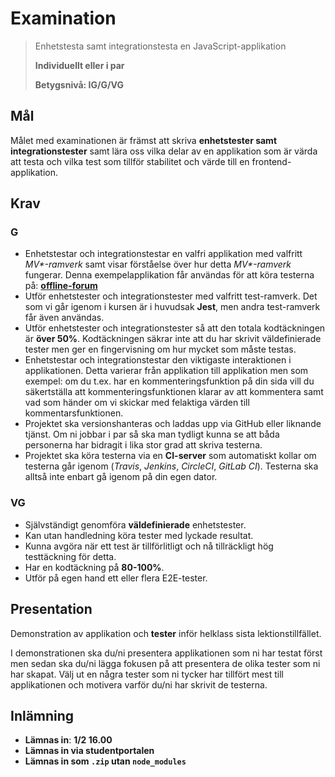 # Examination
> Enhetstesta samt integrationstesta en JavaScript-applikation
> 
> **Individuellt eller i par**
> 
> **Betygsnivå: IG/G/VG**

## Mål

Målet med examinationen är främst att skriva **enhetstester samt integrationstester** samt lära oss vilka delar av en applikation som är värda att testa och vilka test som tillför stabilitet och värde till en frontend-applikation.

## Krav

### G

* Enhetstestar och integrationstestar en valfri applikation med valfritt _MV*-ramverk_ samt visar förståelse över hur detta _MV*-ramverk_ fungerar. Denna exempelapplikation får användas för att köra testerna på: [**offline-forum**](https://github.com/FEND16/offline-forum)
* Utför enhetstester och integrationstester med valfritt test-ramverk. Det som vi går igenom i kursen är i huvudsak **Jest**, men andra test-ramverk får även användas.
* Utför enhetstester och integrationstester så att den totala kodtäckningen är **över 50%**. Kodtäckningen säkrar inte att du har skrivit väldefinierade tester men ger en fingervisning om hur mycket som måste testas.
* Enhetstestar och integrationstestar den viktigaste interaktionen i applikationen. Detta varierar från applikation till applikation men som exempel: om du t.ex. har en kommenteringsfunktion på din sida vill du säkertställa att kommenteringsfunktionen klarar av att kommentera samt vad som händer om vi skickar med felaktiga värden till kommentarsfunktionen.
* Projektet ska versionshanteras och laddas upp via GitHub eller liknande tjänst. Om ni jobbar i par så ska man tydligt kunna se att båda personerna har bidragit i lika stor grad att skriva testerna.
* Projektet ska köra testerna via en **CI-server** som automatiskt kollar om testerna går igenom (_Travis_, _Jenkins_, _CircleCI_, _GitLab CI_). Testerna ska alltså inte enbart gå igenom på din egen dator.

### VG

* Självständigt genomföra **väldefinierade** enhetstester.
* Kan utan handledning köra tester med lyckade resultat.
* Kunna avgöra när ett test är tillförlitligt och nå tillräckligt hög testtäckning för detta.
* Har en kodtäckning på **80-100%**.
* Utför på egen hand ett eller flera E2E-tester.

## Presentation

Demonstration av applikation och **tester** inför helklass sista lektionstillfället. 

I demonstrationen ska du/ni presentera applikationen som ni har testat först men sedan ska du/ni lägga fokusen på att presentera de olika tester som ni har skapat. Välj ut en några tester som ni tycker har tillfört mest till applikationen och motivera varför du/ni har skrivit de testerna.

## Inlämning

* **Lämnas in**: __1/2 16.00__
* **Lämnas in via studentportalen**
* **Lämnas in som `.zip` utan `node_modules`**

